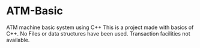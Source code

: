 # ATM-Basic
ATM machine basic system using C++ 
This is a project made with basics of C++. 
No Files or data structures have been used. Transaction facilities not available.
